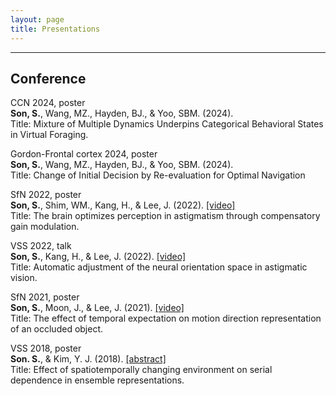 ```yaml
---
layout: page
title: Presentations
---
```


***

## Conference

CCN 2024, poster <br>
**Son, S.**, Wang, MZ., Hayden, BJ., & Yoo, SBM. (2024). <br>
Title: Mixture of Multiple Dynamics Underpins Categorical Behavioral States in Virtual Foraging. <br>

Gordon-Frontal cortex 2024, poster <br>
**Son, S.**, Wang, MZ., Hayden, BJ., & Yoo, SBM. (2024). <br>
Title: Change of Initial Decision by Re-evaluation for Optimal Navigation <br>

SfN 2022, poster <br>
**Son, S.**, Shim, WM., Kang, H., & Lee, J. (2022). [[video]](https://youtu.be/1we8NadNxqU) <br>
Title: The brain optimizes perception in astigmatism through compensatory gain modulation. <br>

VSS 2022, talk <br>
**Son, S.**, Kang, H., & Lee, J. (2022). [[video]](https://youtu.be/iO4vFkADv6E) <br>
Title: Automatic adjustment of the neural orientation space in astigmatic vision. <br>

SfN 2021, poster <br>
**Son, S.**, Moon, J., & Lee, J. (2021). [[video]](https://www.youtube.com/watch?v=za12HqT5_gA) <br>
Title: The effect of temporal expectation on motion direction representation of an occluded object. <br>

VSS 2018, poster <br>
**Son. S.**, & Kim, Y. J. (2018). [[abstract]](https://jov.arvojournals.org/article.aspx?articleid=2699069) <br>
Title: Effect of spatiotemporally changing environment on serial dependence in ensemble representations. <br>
